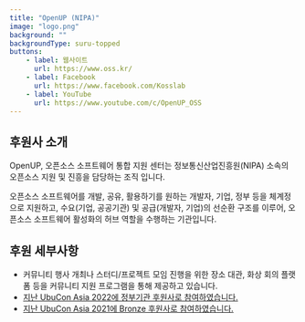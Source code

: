 ```yaml
---
title: "OpenUP (NIPA)"
image: "logo.png"
background: ""
backgroundType: suru-topped
buttons:
    - label: 웹사이트
      url: https://www.oss.kr/
    - label: Facebook
      url: https://www.facebook.com/Kosslab
    - label: YouTube
      url: https://www.youtube.com/c/OpenUP_OSS
---
```


## 후원사 소개
OpenUP, 오픈소스 소프트웨어 통합 지원 센터는 정보통신산업진흥원(NIPA) 소속의 오픈소스 지원 및 진흥을 담당하는 조직 입니다.

오픈소스 소프트웨어를 개발, 공유, 활용하기를 원하는 개발자, 기업, 정부 등을 체계정으로 지원하고, 수요(기업, 공공기관) 및 공급(개발자, 기업)의 선순환 구조를 이루어, 오픈소스 소프트웨어 활성화의 허브 역할을 수행하는 기관입니다.

## 후원 세부사항
- 커뮤니티 행사 개최나 스터디/프로젝트 모임 진행을 위한 장소 대관, 화상 회의 플랫폼 등을 커뮤니티 지원 프로그램을 통해 제공하고 있습니다. 
- [지난 UbuCon Asia 2022에 정부기관 후원사로 참여하였습니다.](https://2022.ubucon.asia/ko/sponsors/nipa-kr/)
- [지난 UbuCon Asia 2021에 Bronze 후원사로 참여하였습니다.](https://2021.ubucon.asia/ko/sponsors/nipa-kr/)